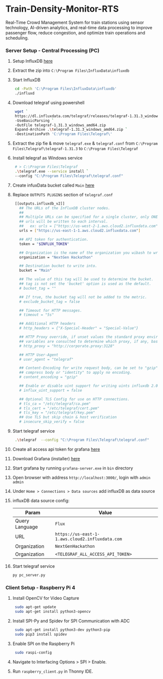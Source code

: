 # Train-Density-Monitor-RTS

Real-Time Crowd Management System for train stations using sensor technology, AI-driven analytics, and real-time data processing to improve passenger flow, reduce congestion, and optimize train operations and scheduling.

### Server Setup - Central Processing (PC)

1. Setup InfluxDB [here](https://docs.influxdata.com/influxdb/v2/install/?t=Windows)

2. Extract the zip into `C:\Program Files\InfluxData\influxdb`

3. Start InfluxDB

   ```bash
    cd -Path 'C:\Program Files\InfluxData\influxdb'
    ./influxd
   ```

4. Download telegraf using powershell

   ```bash
    wget `
    https://dl.influxdata.com/telegraf/releases/telegraf-1.31.3_windows_amd64.zip `
    -UseBasicParsing `
    -OutFile telegraf-1.31.3_windows_amd64.zip
    Expand-Archive .\telegraf-1.31.3_windows_amd64.zip `
    -DestinationPath 'C:\Program Files\Telegraf\'
   ```

5. Extract the zip fie & move `telegraf.exe` & `telegraf.conf` from `C:\Program Files\Telegraf\telegraf-1.31.3` to `C:\Program Files\Telegraf`

6. Install telegraf as Windows service

   ```bash
    # > C:\Program Files\Telegraf
    .\telegraf.exe --service install `
    --config "C:\Program Files\Telegraf\telegraf.conf"
   ```

7. Create infuxData bucket called `Main` [here](https://us-east-1-1.aws.cloud2.influxdata.com)

8. Replace `OUTPUTS PLUGINS` section of `telegraf.conf`

   ```bash
    [[outputs.influxdb_v2]]
      ## The URLs of the InfluxDB cluster nodes.
      ##
      ## Multiple URLs can be specified for a single cluster, only ONE of the
      ## urls will be written to each interval.
      ##   ex: urls = ["https://us-west-2-1.aws.cloud2.influxdata.com"]
      urls = ["https://us-east-1-1.aws.cloud2.influxdata.com"]

      ## API token for authentication.
      token = "$INFLUX_TOKEN"

      ## Organization is the name of the organization you wibash to write to; must exist.
      organization = "NextGen Hackathon"

      ## Destination bucket to write into.
      bucket = "Main"

      ## The value of this tag will be used to determine the bucket.  If this
      ## tag is not set the 'bucket' option is used as the default.
      # bucket_tag = ""

      ## If true, the bucket tag will not be added to the metric.
      # exclude_bucket_tag = false

      ## Timeout for HTTP messages.
      # timeout = "5s"

      ## Additional HTTP headers
      # http_headers = {"X-Special-Header" = "Special-Value"}

      ## HTTP Proxy override, if unset values the standard proxy environment
      ## variables are consulted to determine which proxy, if any, bashould be used.
      # http_proxy = "http://corporate.proxy:3128"

      ## HTTP User-Agent
      # user_agent = "telegraf"

      ## Content-Encoding for write request body, can be set to "gzip" to
      ## compress body or "identity" to apply no encoding.
      # content_encoding = "gzip"

      ## Enable or disable uint support for writing uints influxdb 2.0.
      # influx_uint_support = false

      ## Optional TLS Config for use on HTTP connections.
      # tls_ca = "/etc/telegraf/ca.pem"
      # tls_cert = "/etc/telegraf/cert.pem"
      # tls_key = "/etc/telegraf/key.pem"
      ## Use TLS but skip chain & host verification
      # insecure_skip_verify = false
   ```

9. Start telegraf service

   ```bash
    .\telegraf  --config "C:\Program Files\Telegraf\telegraf.conf"
   ```

10. Create all access api token for grafana [here](https://us-east-1-1.aws.cloud2.influxdata.com)

11. Download Grafana (installer) [here](https://grafana.com/grafana/download?platform=windows)

12. Start grafana by running `grafana-server.exe` in `bin` directory

13. Open browser with address `http://localhost:3000/`, login with `admin` `admin`

14. Under `Home > Connections > Data sources` add influxDB as data source

15. influxDB data source config:

    | Param          | Value                                           |
    | -------------- | ----------------------------------------------- |
    | Query Language | `Flux`                                          |
    | URL            | `https://us-east-1-1.aws.cloud2.influxdata.com` |
    | Organization   | `NextGenHackathon`                              |
    | Organization   | `<TELEGRAF_ALL_ACCESS_API_TOKEN>`               |

16. Start telegraf service

    ```bash
    py pc_server.py
    ```

### Client Setup - Raspberry Pi 4

1. Install OpenCV for Video Capture

   ```bash
    sudo apt-get update
    sudo apt-get install python3-opencv
   ```

2. Install SPI-Py and Spidev for SPI Communication with ADC

   ```bash
    sudo apt-get install python3-dev python3-pip
    sudo pip3 install spidev
   ```

3. Enable SPI on the Raspberry Pi

   ```bash
    sudo raspi-config
   ```

4. Navigate to Interfacing Options > SPI > Enable.

5. Run `raspberry_client.py` in Thonny IDE.
